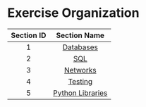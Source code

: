 # Exercise Organization

| Section ID | Section Name |
|:-----------:|:--------:|
| 1 | [Databases](https://github.com/ByteAcademyCo/Exercises/tree/master/algorithms/graph_traversal) |
| 2 | [SQL](https://github.com/ByteAcademyCo/Exercises/tree/master/algorithms/sorting) |
| 3 | [Networks](https://github.com/ByteAcademyCo/Exercises/tree/master/algorithms/bit_manipultion) |
| 4 | [Testing](https://github.com/ByteAcademyCo/Exercises/tree/master/algorithms/string_manipulation) |
| 5 | [Python Libraries](https://github.com/ByteAcademyCo/Exercises/tree/master/algorithms/dynamic_programming) |
